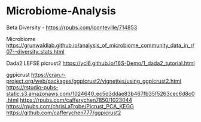 # Microbiome-Analysis


Beta Diversity - https://rpubs.com/lconteville/714853


Microbiome https://grunwaldlab.github.io/analysis_of_microbiome_community_data_in_r/07--diversity_stats.html

Dada2 LEFSE picrust2
https://ycl6.github.io/16S-Demo/1_dada2_tutorial.html

ggpicrust
https://cran.r-project.org/web/packages/ggpicrust2/vignettes/using_ggpicrust2.html
https://rstudio-pubs-static.s3.amazonaws.com/1024640_ec5d3ddae83b467fb35f5263cec6d8c0.html
https://rpubs.com/cafferychen7850/1023044
https://rpubs.com/chrisLaTrobe/Picrust_PCA_KEGG
https://github.com/cafferychen777/ggpicrust2

